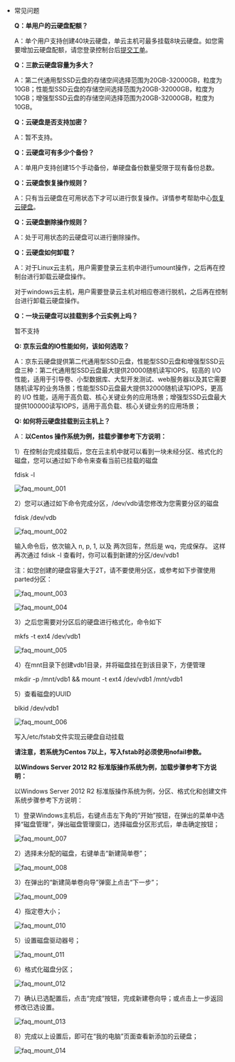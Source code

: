 - 常见问题

  **Q：单用户的云硬盘配额？**

  A：单个用户支持创建40块云硬盘，单云主机可最多挂载8块云硬盘。如您需要增加云硬盘配额，请您登录控制台后[提交工单](https://ticket.jdcloud.com/myorder/form?cateId=1&questionId=162)。

  **Q：三款云硬盘容量为多大？**

  A：第二代通用型SSD云盘的存储空间选择范围为20GB-32000GB，粒度为10GB；性能型SSD云盘的存储空间选择范围为20GB-32000GB，粒度为10GB；增强型SSD云盘的存储空间选择范围为20GB-32000GB，粒度为10GB。

  **Q：云硬盘是否支持加密？**

  A：暂不支持。


  **Q：云硬盘可有多少个备份？**

  A：单用户支持创建15个手动备份，单硬盘备份数量受限于现有备份总数。

  **Q：云硬盘恢复操作规则？**

  A：只有当云硬盘在可用状态下才可以进行恢复操作。详情参考帮助中心[恢复云硬盘](https://docs.jdcloud.com/cn/cloud-disk-service/recover-clouddisk)。


  **Q：云硬盘删除操作规则？**

  A：处于可用状态的云硬盘可以进行删除操作。

  **Q：云硬盘如何卸载？**

  A：对于Linux云主机，用户需要登录云主机中进行umount操作，之后再在控制台进行卸载云硬盘操作。

  对于windows云主机，用户需要登录云主机对相应卷进行脱机，之后再在控制台进行卸载云硬盘操作。

  **Q：一块云硬盘可以挂载到多个云实例上吗？**

  暂不支持

  **Q: 京东云盘的IO性能如何，该如何选取？**

  A：京东云硬盘提供第二代通用型SSD云盘，性能型SSD云盘和增强型SSD云盘三种：第二代通用型SSD云盘最大提供20000随机读写IOPS，较高的 I/O 性能，适用于引导卷、小型数据库、大型开发测试、web服务器以及其它需要随机读写的业务场景；性能型SSD云盘最大提供32000随机读写IOPS，更高的 I/O 性能，适用于高负载、核心关键业务的应用场景；增强型SSD云盘最大提供100000读写IOPS，适用于高负载、核心关键业务的应用场景；

  **Q: 如何将云硬盘挂载到云主机上？**

  A：**以Centos 操作系统为例，挂载步骤参考下方说明：**

  1）在控制台完成挂载后，您在云主机中就可以看到一块未经分区、格式化的磁盘，您可以通过如下命令来查看当前已挂载的磁盘

  fdisk -l

  ![faq_mount_001](https://github.com/jdcloudcom/cn/blob/edit/image/Elastic-Compute/CloudDisk/faq_mount_001.png)


  2）您可以通过如下命令完成分区，/dev/vdb请您修改为您需要分区的磁盘

  fdisk   /dev/vdb

  ![faq_mount_002](https://github.com/jdcloudcom/cn/blob/edit/image/Elastic-Compute/CloudDisk/faq_mount_002.png)

  输入命令后，依次输入 n, p, 1, 以及 两次回车，然后是 wq，完成保存。 这样再次通过 fdisk -l 查看时，你可以看到新建的分区/dev/vdb1

  注：如您创建的硬盘容量大于2T，请不要使用分区，或参考如下步骤使用parted分区：

  ![faq_mount_003](https://github.com/jdcloudcom/cn/blob/edit/image/Elastic-Compute/CloudDisk/faq_mount_003.png)

  ![faq_mount_004](https://github.com/jdcloudcom/cn/blob/edit/image/Elastic-Compute/CloudDisk/faq_mount_004.jpg)

  3）之后您需要对分区后的硬盘进行格式化，命令如下

  mkfs -t ext4 /dev/vdb1

  ![faq_mount_005](https://github.com/jdcloudcom/cn/blob/edit/image/Elastic-Compute/CloudDisk/faq_mount_005.png)


  4）在mnt目录下创建vdb1目录，并将磁盘挂在到该目录下，方便管理

  mkdir -p /mnt/vdb1 && mount -t ext4 /dev/vdb1 /mnt/vdb1

  5）查看磁盘的UUID

  blkid /dev/vdb1

  ![faq_mount_006](https://github.com/jdcloudcom/cn/blob/edit/image/Elastic-Compute/CloudDisk/faq_mount_006.png)

  写入/etc/fstab文件实现云硬盘自动挂载

  **请注意，若系统为Centos 7以上，写入fstab时必须使用nofail参数。**

  **以Windows Server 2012 R2 标准版操作系统为例，加载步骤参考下方说明：**

  以Windows Server 2012 R2 标准版操作系统为例，分区、格式化和创建文件系统步骤参考下方说明：

  1）登录Windows主机后，右键点击左下角的“开始”按钮，在弹出的菜单中选择“磁盘管理”，弹出磁盘管理窗口，选择磁盘分区形式后，单击确定按钮；

  ![faq_mount_007](https://github.com/jdcloudcom/cn/blob/edit/image/Elastic-Compute/CloudDisk/faq_mount_007.jpg)

  2）选择未分配的磁盘，右键单击“新建简单卷”；

  ![faq_mount_008](https://github.com/jdcloudcom/cn/blob/edit/image/Elastic-Compute/CloudDisk/faq_mount_008.jpg)

  3）在弹出的“新建简单卷向导”弹窗上点击“下一步”；

  ![faq_mount_009](https://github.com/jdcloudcom/cn/blob/edit/image/Elastic-Compute/CloudDisk/faq_mount_009.png)

  4）指定卷大小；

  ![faq_mount_010](https://github.com/jdcloudcom/cn/blob/edit/image/Elastic-Compute/CloudDisk/faq_mount_010.jpg)

  5）设置磁盘驱动器号；

  ![faq_mount_011](https://github.com/jdcloudcom/cn/blob/edit/image/Elastic-Compute/CloudDisk/faq_mount_011.jpg)


  6）格式化磁盘分区；

  ![faq_mount_012](https://github.com/jdcloudcom/cn/blob/edit/image/Elastic-Compute/CloudDisk/faq_mount_012.jpg)

  7）确认已选配置后，点击“完成”按钮，完成新建卷向导；或点击上一步返回修改已选设置。


  ![faq_mount_013](https://github.com/jdcloudcom/cn/blob/edit/image/Elastic-Compute/CloudDisk/faq_mount_013.jpg)

  8）完成以上设置后，即可在“我的电脑”页面查看新添加的云硬盘；

  ![faq_mount_014](https://github.com/jdcloudcom/cn/blob/edit/image/Elastic-Compute/CloudDisk/faq_mount_014.png)
